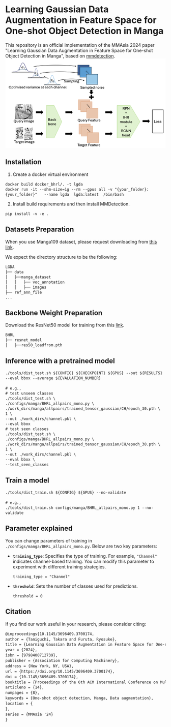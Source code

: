 # Learning Gaussian Data Augmentation in Feature Space for One-shot Object Detection in Manga

This repository is an official implementation of the MMAsia 2024 paper "Learning Gaussian Data Augmentation in Feature Space for One-shot Object Detection in Manga", based on [mmdetection](https://github.com/open-mmlab/mmdetection).
![BHRL](images/architecture.png)

## Installation

1. Create a docker virtual environment 

```shell
docker build docker_bhrl/. -t lgda
docker run -it --shm-size=1g --rm --gpus all -v "{your_folder}:{your_folder}"   --name lgda  lgda:latest  /bin/bash 
```

2. Install build requirements and then install MMDetection.

```shell
pip install -v -e . 
```

## Datasets Preparation

When you use Manga109 dataset, please request downloading from [this link](http://www.manga109.org/en/).

We expect the directory structure to be the following:
```
LGDA
├── data
│   ├──manga_dataset
│   │   ├── voc_annotation
│   │   ├── images
├── ref_ann_file
...
```

## Backbone Weight Preparation

Download the ResNet50 model for training from this [link](https://drive.google.com/file/d/1tcRtU-CBu1q00cnnZ6jiF2vvQCzY0a4P/view?usp=sharing).

```
BHRL
├── resnet_model
│   ├──res50_loadfrom.pth
```

## Inference with a pretrained model
```shell
./tools/dist_test.sh ${CONFIG} ${CHECKPOINT} ${GPUS} --out ${RESULTS} --eval bbox --average ${EVALUATION_NUMBER}

# e.g.,
# test unseen classes
./tools/dist_test.sh \
./configs/manga/BHRL_allpairs_mono.py \
./work_dirs/manga/allpairs/trained_tensor_gaussian/CH/epoch_30.pth \
1 \
--out ./work_dirs/channel.pkl \
--eval bbox 
# test seen classes
./tools/dist_test.sh \
./configs/manga/BHRL_allpairs_mono.py \
./work_dirs/manga/allpairs/trained_tensor_gaussian/CH/epoch_30.pth \
1 \
--out ./work_dirs/channel.pkl \
--eval bbox \
--test_seen_classes
```


## Train a model
```shell
./tools/dist_train.sh ${CONFIG} ${GPUS} --no-validate

# e.g.,
./tools/dist_train.sh configs/manga/BHRL_allpairs_mono.py 1 --no-validate
```

## Parameter explained
You can change parameters of training in ```./configs/manga/BHRL_allpairs_mono.py```. Below are two key parameters:

- **`training_type`**: Specifies the type of training. For example, `"Channel"` indicates channel-based training. You can modify this parameter to experiment with different training strategies.
  
  ```
  training_type = "Channel"
  ```

- **`threshold`**: Sets the number of classes used for predictions. 

  ```
  threshold = 0
  ```

## Citation
If you find our work useful in your research, please consider citing:

```latex
@inproceedings{10.1145/3696409.3700174,
author = {Taniguchi, Takara and Furuta, Ryosuke},
title = {Learning Gaussian Data Augmentation in Feature Space for One-shot Object Detection in Manga},
year = {2024},
isbn = {9798400712739},
publisher = {Association for Computing Machinery},
address = {New York, NY, USA},
url = {https://doi.org/10.1145/3696409.3700174},
doi = {10.1145/3696409.3700174},
booktitle = {Proceedings of the 6th ACM International Conference on Multimedia in Asia},
articleno = {14},
numpages = {8},
keywords = {One-shot object detection, Manga, Data augmentation},
location = {
},
series = {MMAsia '24}
}
```
